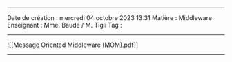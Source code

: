  ---

 Date de création : mercredi 04 octobre 2023 13:31
 Matière : Middleware
 Enseignant : Mme. Baude / M. Tigli
 Tag :

---

![[Message Oriented Middleware (MOM).pdf]]

---


 
 